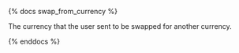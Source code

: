 {% docs swap_from_currency %}

The currency that the user sent to be swapped for another currency. 

{% enddocs %}